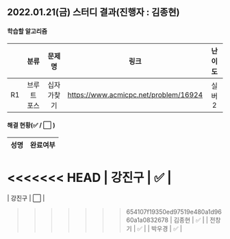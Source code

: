 ## 2022.01.21(금) 스터디 결과(진행자 : 김종현)

#### 학습할 알고리즘

|      |    분류     |   문제명   |                 링크                  | 난이도 |
| :--: | :---------: | :--------: | :-----------------------------------: | :----: |
|  R1  | 브루트 포스 | 십자가찾기 | https://www.acmicpc.net/problem/16924 | 실버2  |

#### 해결 현황(:white_check_mark: / :white_large_square:  )

|  성명  |       완료여부       |
| :----: | :------------------: |
<<<<<<< HEAD
| 강진구 | :white_check_mark: |
=======
| 강진구 | :white_large_square: |
>>>>>>> 654107f19350ed97519e480a1d9660a1a0832678
| 김종현 |  :white_check_mark:  |
| 전창기 | :white_check_mark: |
| 박우경 | :white_check_mark: |

